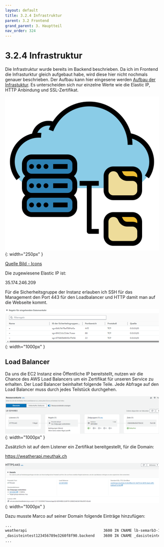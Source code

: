 ```yaml
---
layout: default
title: 3.2.4 Infrastruktur
parent: 3.2 Frontend
grand_parent: 3. Hauptteil
nav_order: 324
---
```



# 3.2.4 Infrastruktur

Die Infrastruktur wurde bereits im Backend beschrieben. Da ich im Frontend die Infrasturktur gleich aufgebaut habe, wird diese hier nicht nochmals genauer beschrieben. Der Aufbau kann hier eingesene werden [Aufbau der Infrastuktur](312-infrastruktur.html).
Es unterscheiden sich nur einzelne Werte wie die Elastic IP, HTTP Anbindung und SSL-Zertifikat.

![Funktionalität](../ressources/icons/infrastructure.png){: width="250px" }

[Quelle Bild - Icons](../anhang/quellen.html#54-icons)

Die zugewiesene Elastic IP ist:

35.174.246.209

Für die Sicherheitsgruppe der Instanz erlauben ich SSH für das Management den Port 443 für den Loadbalancer und HTTP damit man auf die Webseite kommt.

![Sicherheitsgruppe Eingehend](../ressources/images/frontend/Inbound_rule.png){: width="1000px" }

## Load Balancer

Da uns die EC2 Instanz eine Öffentliche IP bereitstellt, nutzen wir die Chance des AWS Load Balancers um ein Zertifikat für unseren Service zu erhalten. Der Load Balancer beinhaltet folgende Teile. Jede Abfrage auf den Load Balancer muss durch jedes Teilstück durchgehen.

![Ressourcenkarte AWS](../ressources/images/frontend/ressourcenkarte_AWS.png){: width="1000px" }

Zusätzlich ist auf dem Listener ein Zertifikat bereitgestellt, für die Domain:

<https://weatherapi.meuthak.ch>

![Listener mit Zertifikat](../ressources/images/frontend/listener_mitzert.png){: width="1000px" }

Dazu musste Marco auf seiner Domain folgende Einträge hinzufügen:

``` bash
...
weatherapi                                   3600 IN CNAME lb-semarb3-119182634.us-east-1.elb.amazonaws.com.
_dasisteintest123456789e3260f8f90.backend    3600 IN CNAME _dasisteintest3c1821234567897bee9.sdgjtdhdhz.acm-validations.aws..
...
```

